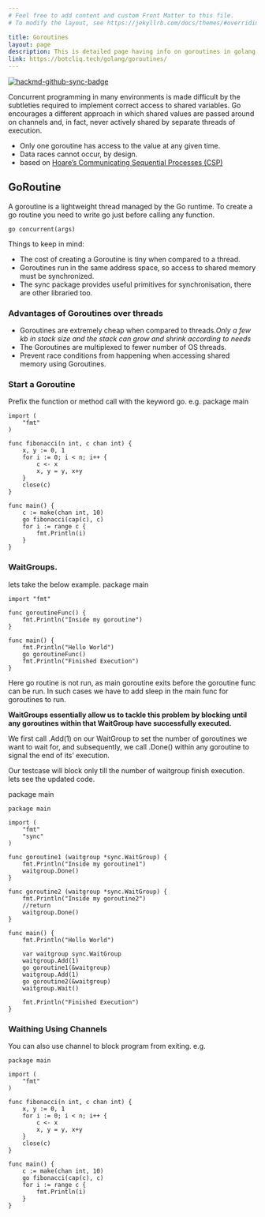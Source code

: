 ```yaml
---
# Feel free to add content and custom Front Matter to this file.
# To modify the layout, see https://jekyllrb.com/docs/themes/#overriding-theme-defaults

title: Goroutines
layout: page
description: This is detailed page having info on goroutines in golang.
link: https://botcliq.tech/golang/goroutines/
---
```


[![hackmd-github-sync-badge](https://hackmd.io/hrLAiVI4SAytBq_99s-hVQ/badge)](https://hackmd.io/hrLAiVI4SAytBq_99s-hVQ)

Concurrent programming in many environments is made difficult by the subtleties required to implement correct access to shared variables. Go encourages a different approach in which shared values are passed around on channels and, in fact, never actively shared by separate threads of execution.

* Only one goroutine has access to the value at any given time.
* Data races cannot occur, by design.
* based on [Hoare’s Communicating Sequential Processes (CSP)](http://en.wikipedia.org/wiki/Communicating_sequential_processes)

## GoRoutine

 A  goroutine is a lightweight thread managed by the Go runtime.
 To create a go routine you need to write go just before calling any function.
 
```
go concurrent(args)
```

Things to keep in mind:
* The cost of creating a Goroutine is tiny when compared to a thread. 
* Goroutines run in the same address space, so access to shared memory must be synchronized.
*  The sync package provides useful primitives for synchronisation, there are other libraried too.

### Advantages of Goroutines over threads
* Goroutines are extremely cheap when compared to threads.*Only a few kb in stack size and the stack can grow and shrink according to needs*
* The Goroutines are multiplexed to fewer number of OS threads.
* Prevent race conditions from happening when accessing shared memory using Goroutines.

### Start a Goroutine
Prefix the function or method call with the keyword go. e.g.
package main

```
import (
    "fmt"
)

func fibonacci(n int, c chan int) {
    x, y := 0, 1
    for i := 0; i < n; i++ {
        c <- x
        x, y = y, x+y
    }
    close(c)
}

func main() {
    c := make(chan int, 10)
    go fibonacci(cap(c), c)
    for i := range c {
        fmt.Println(i)
    }
}
```

### WaitGroups.

lets take the below example.
package main

```
import "fmt"

func goroutineFunc() {
    fmt.Println("Inside my goroutine")
}

func main() {
    fmt.Println("Hello World")
    go goroutineFunc()
    fmt.Println("Finished Execution")
}
```

Here go routine is not run, as main goroutine exits before the goroutine func can be run.
In such cases we have to add sleep in the main func for goroutines to run.

**WaitGroups essentially allow us to tackle this problem by blocking until any goroutines within that WaitGroup have successfully executed.**

We first call .Add(1) on our WaitGroup to set the number of goroutines we want to wait for, and subsequently, we call .Done() within any goroutine to signal the end of its’ execution.

Our testcase will block only till the number of waitgroup finish execution.
lets see the updated code.

package main

```
package main

import (
    "fmt"
    "sync"
)

func goroutine1 (waitgroup *sync.WaitGroup) {
    fmt.Println("Inside my goroutine1")
    waitgroup.Done()
}

func goroutine2 (waitgroup *sync.WaitGroup) {
    fmt.Println("Inside my goroutine2")
    //return
    waitgroup.Done()
}

func main() {
    fmt.Println("Hello World")

    var waitgroup sync.WaitGroup
    waitgroup.Add(1)
    go goroutine1(&waitgroup)
    waitgroup.Add(1)
    go goroutine2(&waitgroup)
    waitgroup.Wait()

    fmt.Println("Finished Execution")
}
```

### Waithing Using Channels

  You can also use channel to block program from exiting.
  e.g.
```
package main

import (
    "fmt"
)

func fibonacci(n int, c chan int) {
    x, y := 0, 1
    for i := 0; i < n; i++ {
        c <- x
        x, y = y, x+y
    }
    close(c)
}

func main() {
    c := make(chan int, 10)
    go fibonacci(cap(c), c)
    for i := range c {
        fmt.Println(i)
    }
}
```